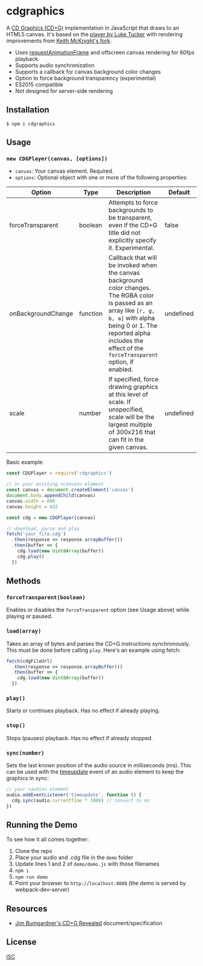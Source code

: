 cdgraphics
==========

A [CD Graphics (CD+G)](https://en.wikipedia.org/wiki/CD%2BG) implementation in JavaScript that draws to an HTML5 canvas. It's based on the [player by Luke Tucker](https://github.com/ltucker/html5_karaoke) with  rendering improvements from [Keith McKnight's fork](https://github.com/kmck/karaoke).

* Uses [requestAnimationFrame](https://developer.mozilla.org/en-US/docs/Web/API/window/requestAnimationFrame) and offscreen canvas rendering for 60fps playback
* Supports audio synchronization
* Supports a callback for canvas background color changes
* Option to force background transparency (experimental)
* ES2015 compatible
* Not designed for server-side rendering

Installation
------------
```
$ npm i cdgraphics
```

Usage
-----

### `new CDGPlayer(canvas, [options])`

- `canvas`: Your canvas element. Required.
- `options`: Optional object with one or more of the following properties:

| Option | Type | Description | Default
| --- | --- | --- | --- |
| forceTransparent | boolean | Attempts to force backgrounds to be transparent, even if the CD+G title did not explicitly specify it. Experimental. | false
| onBackgroundChange | function | Callback that will be invoked when the canvas background color changes. The RGBA color is passed as an array like `[r, g, b, a]` with alpha being 0 or 1. The reported alpha includes the effect of the `forceTransparent` option, if enabled. | undefined |
| scale | number | If specified, force drawing graphics at this level of scale. If unspecified, scale will be the largest multiple of 300x216 that can fit in the given canvas. | undefined |

Basic example:

```js
const CDGPlayer = require('cdgraphics')

// or your existing <canvas> element
const canvas = document.createElement('canvas')
document.body.appendChild(canvas)
canvas.width = 600
canvas.height = 432

const cdg = new CDGPlayer(canvas)

// download, parse and play
fetch('your_file.cdg')
  .then(response => response.arrayBuffer())
  .then(buffer => {
    cdg.load(new Uint8Array(buffer))
    cdg.play()
  })

```

Methods
-------

### `forceTransparent(boolean)`

Enables or disables the `forceTransparent` option (see Usage above) while playing or paused.

### `load(array)`

Takes an array of bytes and parses the CD+G instructions synchronously. This must be done before calling `play`. Here's an example using fetch:

```js
fetch(cdgFileUrl)
  .then(response => response.arrayBuffer())
  .then(buffer => {
    cdg.load(new Uint8Array(buffer))
  })
```

### `play()`

Starts or continues playback. Has no effect if already playing.

### `stop()`

Stops (pauses) playback. Has no effect if already stopped.

### `sync(number)`

Sets the last known position of the audio source in milliseconds (ms). This can be used with the
 [timeupdate](https://developer.mozilla.org/en-US/docs/Web/Events/timeupdate) event of an audio element to keep the graphics in sync:

 ```js
 // your <audio> element
 audio.addEventListener('timeupdate', function () {
   cdg.sync(audio.currentTime * 1000) // convert to ms
 })
 ```

Running the Demo
----------------

To see how it all comes together:

1. Clone the repo
2. Place your audio and .cdg file in the `demo` folder
3. Update lines 1 and 2 of `demo/demo.js` with those filenames
4. `npm i`
5. `npm run demo`
6. Point your browser to `http://localhost:8080` (the demo is served by webpack-dev-server)

Resources
---------
* [Jim Bumgardner's CD+G Revealed](http://jbum.com/cdg_revealed.html) document/specification

License
-------

[ISC](https://opensource.org/licenses/ISC)
